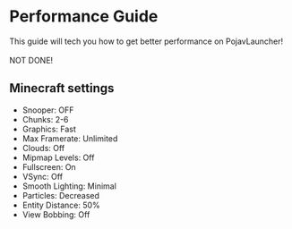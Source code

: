 # Performance Guide
This guide will tech you how to get better performance on PojavLauncher! <br />
<br />
NOT DONE! <br />

## Minecraft settings
- Snooper: OFF
- Chunks: 2-6
- Graphics: Fast
- Max Framerate: Unlimited
- Clouds: Off
- Mipmap Levels: Off
- Fullscreen: On
- VSync: Off
- Smooth Lighting: Minimal
- Particles: Decreased
- Entity Distance: 50%
- View Bobbing: Off